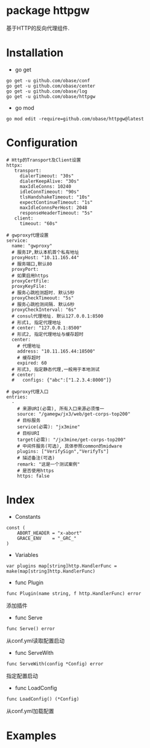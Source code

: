 # package httpgw
基于HTTP的反向代理组件. 

# Installation
- go get
```
go get -u github.com/obase/conf
go get -u github.com/obase/center
go get -u github.com/obase/log
go get -u github.com/obase/httpgw
```

- go mod
```
go mod edit -require=github.com/obase/httpgw@latest
```

# Configuration
```
# Http的Transport及Client设置
httpx:
   transport:
     dialerTimeout: "30s"
     dialerKeepAlive: "30s"
     maxIdleConns: 10240
     idleConnTimeout: "90s"
     tlsHandshakeTimeout: "10s"
     expectContinueTimeout: "1s"
     maxIdleConnsPerHost: 2048
     responseHeaderTimeout: "5s"
   client:
     timeout: "60s"

# gwproxy代理设置
service:
  name: "gwproxy"
  # 服务IP,默认本机首个私有地址
  proxyHost: "10.11.165.44"
  # 服务端口,默认80
  proxyPort:
  # 如果启用https
  proxyCertFile:
  proxyKeyFile:
  # 服务心跳检测超时. 默认5秒
  proxyCheckTimeout: "5s"
  # 服务心跳检测间隔. 默认6秒
  proxyCheckInterval: "6s"
  # consul代理地址. 默认127.0.0.1:8500
  # 形式1, 指定代理地址
  # center: "127.0.0.1:8500"
  # 形式2, 指定代理地址与缓存超时
  center:
    # 代理地址
    address: "10.11.165.44:18500"
    # 缓存超时
    expired: 60
  # 形式3, 指定静态代理,一般用于本地测试
  # center:
  #   configs: {"abc":["1.2.3.4:8000"]}

# gwproxy代理入口
entries:
  -
    # 来源URI(必需), 所有入口来源必须惟一
    source: "/gamegw/jx3/web/get-corps-top200"
    # 目标服务
    service(必需): "jx3mine"
    # 目标URI
    target(必需): "/jx3mine/get-corps-top200"
    # 中间件服务(可选), 具体参照common的midware
    plugins: ["VerifySign","VerifyTs"]
    # 描述备注(可选)
    remark: "这是一个测试案例"
    # 是否使用https
    https: false
```

# Index
- Constants
```
const (
	ABORT_HEADER = "x-abort"
	GRACE_ENV    = "_GRC_"
)
```
- Variables
```
var plugins map[string]http.HandlerFunc = make(map[string]http.HandlerFunc)
```

- func Plugin
```
func Plugin(name string, f http.HandlerFunc) error
```
添加插件

- func Serve
```
func Serve() error 
```
从conf.yml读取配置启动

- func ServeWith
```
func ServeWith(config *Config) error 
```
指定配置启动

- func LoadConfig
```
func LoadConfig() (*Config) 
```
从conf.yml加载配置

# Examples
```

```